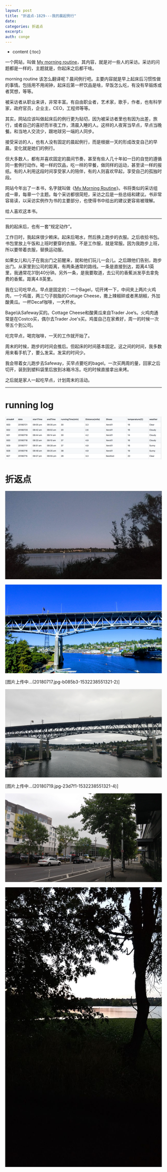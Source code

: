 ```yaml
---
layout: post
title: "折返点-1829---我的晨起例行"
date:
categories: 折返点
excerpt:
auth: conge
---
```

* content
{:toc}

一个网站，叫做 [My morning routine](https://mymorningroutine.com/)，其内容，就是对一些人的采访。采访的问题都是一样的，主题就是，你起床之后都干啥。

morning routine 该怎么翻译呢？晨间例行吧。主要内容就是早上起床后习惯性做的事情。包括用不用闹钟，起床后第一杯饮品是啥，早饭怎么吃，有没有早锻炼或者冥想，等等。

被采访者从职业来讲，非常丰富。有自由职业者，艺术家，歌手，作者，也有科学家，政府官员，企业主，CEO，工程师等等。

其实，网站应该叫做起床后的例行更为贴切，因为被采访者里也有因为出差，旅行，或者自己的喜好而半夜工作，清晨入睡的人。这样的人夜宵当早点，早点当晚餐。和当地人交流少，跟地球另一端的人同步。

接受采访的人，也有人没有固定的晨起例行，而是根据一天的形成改变自己的早晨。变化就是她们的例行。

但大多数人，都有并喜欢固定的晨间节奏，甚至有些人几十年如一日的自觉的遵循同一套例行动作。喝一样的饮品，吃一样的早餐，做同样的运动，甚至读一样的报纸。有的人利用这段时间享受家人的陪伴，有的人则喜欢早起，享受自己的孤独时段。

网站今年出了一本书，名字就叫做《[My Morning Routine](https://book.douban.com/subject/30229756/)》。书将类似的采访组成一章，每章一个主题。每个采访都很简短，采访之后是一些总结和建议。书非常容易读，以采访实例作为书的主要部分，也使得书中给出的建议更容易被理解。

给人喜欢这本书。

----

我的起床后，也有一套“规定动作”。

工作日时，我起床很少赖床。起床后喝水，然后换上跑步的衣服。之后收拾书包。书包里放上午饭和上班时要穿的衣服。不是工作服，就是常服。因为我跑步上班，所以要带着衣服，替换运动服。

如果女儿和儿子在我出门之前醒来，就和他们玩儿一会儿。之后跟他们告别，跑步出门。从家里到公司的距离，有两条通常的路线。一条是直接到达，距离4.1英里，我通常花31到40分钟。另外一条，是我要取道，去公司的香蕉派发亭去拿免费的香蕉。距离4.8英里。

我在公司吃早点。早点是固定的：一个Bagel，切开烤一下，中间夹上两片火鸡肉，一个鸡蛋，两三勺子脱脂的Cottage Cheese，撒上辣椒碎或者黑胡椒，外加酸黄瓜。一杯Decaf咖啡，一大杯水。

Bagel从Safeway买的。Cottage Cheese和酸黄瓜来自Trader Joe‘s。火鸡肉通常是在Costco买，偶尔去Trader Joe's买。鸡蛋自己在家煮好，周一的时候一次带五个到公司。

吃完早点，喝完咖啡，一天的工作就开始了。

周末的时候，跑步的时间会推后。但起床的时间基本固定。这之间的时间，我多数用来看手机了，要么发呆。发呆的时间少。

我会带着女儿跑步去Safeway，买早点要吃的bagel。一次买两周的量，回家之后切开，装到到塑料袋里后放到冰箱冷冻。吃的时候直接拿出来烤。

之后就是家人一起吃早点，计划周末的活动。

---

# running log
![Running log week 29, 2018](/assets/images/折返点/118382-4a8717209483344b.png)

#  折返点
![20180715.jpg](/assets/images/折返点/118382-eeb9c0608aac8dc0.jpg)

![20180716.jpg](/assets/images/折返点/118382-07aa9de2eaa359ff.jpg)

[图片上传中...(20180717.jpg-b085b3-1532238551321-2)]

![20180718.jpg](/assets/images/折返点/118382-383a17db30140180.jpg)

[图片上传中...(20180719.jpg-23d7f1-1532238551321-4)]

![20180720.jpg](/assets/images/折返点/118382-f9b295fd09595d06.jpg)

![20180721.jpg](/assets/images/折返点/118382-455460582632e620.jpg)
